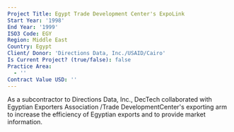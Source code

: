 ```yaml
---
Project Title: Egypt Trade Development Center's ExpoLink
Start Year: '1998'
End Year: '1999'
ISO3 Code: EGY
Region: Middle East
Country: Egypt
Client/ Donor: 'Directions Data, Inc./USAID/Cairo'
Is Current Project? (true/false): false
Practice Area:
  - ''
Contract Value USD: ''
---
```

As a subcontractor to Directions Data, Inc., DecTech collaborated with Egyptian Exporters Association /Trade DevelopmentCenter's exporting arm to increase the efficiency of Egyptian exports and to provide market information.